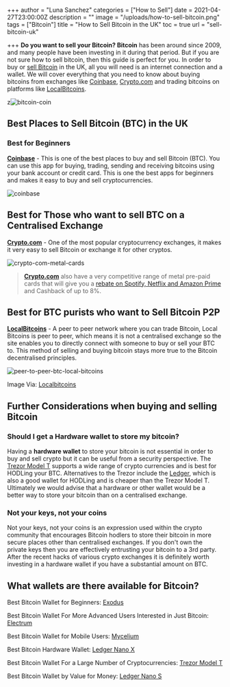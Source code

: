 +++
author = "Luna Sanchez"
categories = ["How to Sell"]
date = 2021-04-27T23:00:00Z
description = ""
image = "/uploads/how-to-sell-bitcoin.png"
tags = ["Bitcoin"]
title = "How to Sell Bitcoin in the UK"
toc = true
url = "sell-bitcoin-uk"

+++
**Do you want to sell your Bitcoin? Bitcoin** has been around since 2009, and many people have been investing in it during that period. But if you are not sure how to sell bitcoin, then this guide is perfect for you. In order to buy or [sell Bitcoin](/sell-bitcoin-uk) in the UK, all you will need is an internet connection and a wallet. We will cover everything that you need to know about buying bitcoins from exchanges like [Coinbase](/link/coinbase), [Crypto.com](/link/sign-up-crypto-dot-com) and trading bitcoins on platforms like [LocalBitcoins](/link/local-bitcoins).

z![bitcoin-coin](https://i.pinimg.com/originals/6f/3f/6f/6f3f6f671839f72561c6e8686a8ebcbc.jpg)

## Best Places to Sell Bitcoin (BTC) in the UK

### Best for Beginners

[**Coinbase**](/link/coinbase) - This is one of the best places to buy and sell Bitcoin (BTC). You can use this app for buying, trading, sending and receiving bitcoins using your bank account or credit card.  This is one the best apps for beginners and makes it easy to buy and sell cryptocurrencies.

![coinbase](/uploads/coinbase-pro-exchange.png)

## Best for Those who want to sell BTC on a Centralised Exchange

[**Crypto.com**](/link/sign-up-crypto-dot-com) - One of the most popular cryptocurrency exchanges, it makes it very easy to sell Bitcoin or exchange it for other cryptos.

![crypto-com-metal-cards](/uploads/crypto-com-card.png)

> [**Crypto.com**](/link/sign-up-crypto-dot-com) also have a very competitive range of metal pre-paid cards that will give you a [rebate on Spotify, Netflix and Amazon Prime](/link/sign-up-crypto-dot-com) and Cashback of up to 8%.

## Best for BTC purists who want to Sell Bitcoin P2P

[**LocalBitcoins**](/link/local-bitcoins) - A peer to peer network where you can trade Bitcoin, Local Bitcoins is peer to peer, which means it is not a centralised exchange so the site enables you to directly connect with someone to buy or sell your BTC to.  This method of selling and buying bitcoin stays more true to the Bitcoin decentralised principles.

![peer-to-peer-btc-local-bitcoins](/uploads/trading-ecf36db38607.png)

Image Via: [Localbitcoins](/link/local-bitcoins)

## Further Considerations when buying and selling Bitcoin

### Should I get a Hardware wallet to store my bitcoin?

Having a **hardware wallet** to store your bitcoin is not essential in order to buy and sell crypto but it can be useful from a security perspective.  The [Trezor Model T](/link/trezor-model-t) supports a wide range of crypto currencies and is best for HODLing your BTC.  Alternatives to the Trezor include the [Ledger](/link/ledger), which is also a good wallet for HODLing and is cheaper than the Trezor Model T.  Ultimately we would advise that a hardware or other wallet would be a better way to store your bitcoin than on a centralised exchange.

### Not your keys, not your coins

Not your keys, not your coins is an expression used within the crypto community that encourages Bitcoin hodlers to store their bitcoin in more secure places other than centralised exchanges.  If you don't own the private keys then you are effectively entrusting your bitcoin to a 3rd party.  After the recent hacks of various crypto exchanges it is definitely worth investing in a hardware wallet if you have a substantial amount on BTC.

## What wallets are there available for Bitcoin?

Best Bitcoin Wallet for Beginners: [Exodus](https://www.exodus.com/)

Best Bitcoin Wallet For More Advanced Users Interested in Just Bitcoin: [Electrum](https://electrum.org/)

Best Bitcoin Wallet for Mobile Users: [Mycelium](https://mycelium.com/)

Best Bitcoin Hardware Wallet: [Ledger Nano X](/link/ledger)

Best Bitcoin Wallet For a Large Number of Cryptocurrencies: [Trezor Model T](/link/trezor-model-t)

Best Bitcoin Wallet by Value for Money: [Ledger Nano S](/link/ledger)